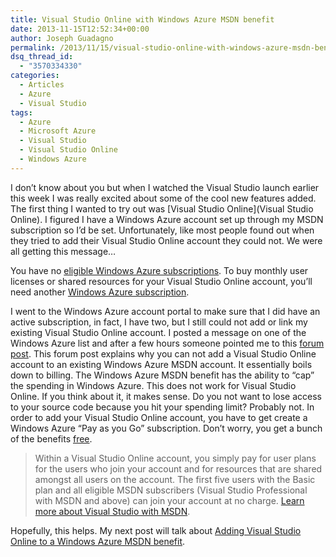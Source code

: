```yaml
---
title: Visual Studio Online with Windows Azure MSDN benefit
date: 2013-11-15T12:52:34+00:00
author: Joseph Guadagno
permalink: /2013/11/15/visual-studio-online-with-windows-azure-msdn-benefit/
dsq_thread_id:
  - "3570334330"
categories:
  - Articles
  - Azure
  - Visual Studio
tags:
  - Azure
  - Microsoft Azure
  - Visual Studio
  - Visual Studio Online
  - Windows Azure
---
```

I don’t know about you but when I watched the Visual Studio launch earlier this week I was really excited about some of the cool new features added. The first thing I wanted to try out was [Visual Studio Online](Visual Studio Online). I figured I have a Windows Azure account set up through my MSDN subscription so I’d be set.  Unfortunately, like most people found out when they tried to add their Visual Studio Online account they could not.  We were all getting this message…

You have no [eligible Windows Azure subscriptions](http://go.microsoft.com/fwLink/?LinkID=317720&clcid=0x409). To buy monthly user licenses or shared resources for your Visual Studio Online account, you’ll need another [Windows Azure subscription](http://go.microsoft.com/fwLink/?LinkID=328562&clcid=0x409).

I went to the Windows Azure account portal to make sure that I did have an active subscription, in fact, I have two, but I still could not add or link my existing Visual Studio Online account.  I posted a message on one of the Windows Azure list and after a few hours someone pointed me to this [forum post](http://social.msdn.microsoft.com/Forums/vstudio/en-US/1176969f-7389-4e6b-937e-20b17726487f/visual-studio-online-eligibility?forum=TFService). This forum post explains why you can not add a Visual Studio Online account to an existing Windows Azure MSDN account.  It essentially boils down to billing.  The Windows Azure MSDN benefit has the ability to “cap” the spending in Windows Azure.  This does not work for Visual Studio Online. If you think about it, it makes sense. Do you not want to lose access to your source code because you hit your spending limit? Probably not.  In order to add your Visual Studio Online account, you have to get create a Windows Azure “Pay as you Go” subscription.  Don’t worry, you get a bunch of the benefits [free](http://www.windowsazure.com/en-us/pricing/details/visual-studio-online/).

> Within a Visual Studio Online account, you simply pay for user plans for the users who join your account and for resources that are shared amongst all users on the account. The first five users with the Basic plan and all eligible MSDN subscribers (Visual Studio Professional with MSDN and above) can join your account at no charge. [Learn more about Visual Studio with MSDN](http://go.microsoft.com/fwlink/?linkid=328238&clcid=0x409).

Hopefully, this helps.  My next post will talk about [Adding Visual Studio Online to a Windows Azure MSDN benefit](http://www.josephguadagno.net/post/2013/11/15/Adding-Visual-Studio-Online-to-an-Windows-Azure-MSDN-Benefit-Subscription).